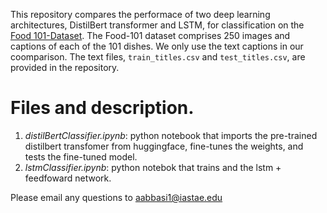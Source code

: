 This repository compares the performace of two deep learning architectures, DistilBert transformer and LSTM, for classification on the [Food 101-Dataset](https://data.vision.ee.ethz.ch/cvl/datasets_extra/food-101/). The Food-101 dataset comprises 250 images and captions of each of the 101 dishes.  We only use the text captions in our coomparison. The text files, `train_titles.csv` and `test_titles.csv`, are provided in the repository.  

# Files and description.
1. *distilBertClassifier.ipynb*: python notebook that imports the pre-trained distilbert transfomer from huggingface, fine-tunes the weights, and tests the fine-tuned model.
2. *lstmClassifier.ipynb*: python notebok that trains and the lstm + feedfoward network.

Please email any questions to aabbasi1@iastae.edu 
